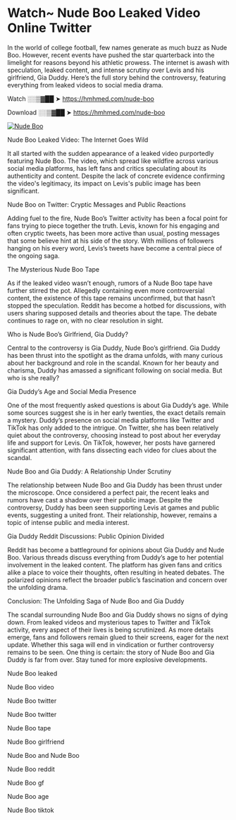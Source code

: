 # Watch~ Nude Boo Leaked Video Online Twitter

In the world of college football, few names generate as much buzz as Nude Boo. However, recent events have pushed the star quarterback into the limelight for reasons beyond his athletic prowess. The internet is awash with speculation, leaked content, and intense scrutiny over Levis and his girlfriend, Gia Duddy. Here’s the full story behind the controversy, featuring everything from leaked videos to social media drama.

Watch ░░▒▓██ ➤ https://hmhmed.com/nude-boo

Download ░░▒▓██ ➤ https://hmhmed.com/nude-boo

[![Nude Boo](https://i.imgur.com/dJHk4Zq.gif)](https://hmhmed.com/nude-boo)

Nude Boo Leaked Video: The Internet Goes Wild

It all started with the sudden appearance of a leaked video purportedly featuring Nude Boo. The video, which spread like wildfire across various social media platforms, has left fans and critics speculating about its authenticity and content. Despite the lack of concrete evidence confirming the video's legitimacy, its impact on Levis's public image has been significant.

Nude Boo on Twitter: Cryptic Messages and Public Reactions

Adding fuel to the fire, Nude Boo’s Twitter activity has been a focal point for fans trying to piece together the truth. Levis, known for his engaging and often cryptic tweets, has been more active than usual, posting messages that some believe hint at his side of the story. With millions of followers hanging on his every word, Levis’s tweets have become a central piece of the ongoing saga.

The Mysterious Nude Boo Tape

As if the leaked video wasn’t enough, rumors of a Nude Boo tape have further stirred the pot. Allegedly containing even more controversial content, the existence of this tape remains unconfirmed, but that hasn’t stopped the speculation. Reddit has become a hotbed for discussions, with users sharing supposed details and theories about the tape. The debate continues to rage on, with no clear resolution in sight.

Who is Nude Boo’s Girlfriend, Gia Duddy?

Central to the controversy is Gia Duddy, Nude Boo’s girlfriend. Gia Duddy has been thrust into the spotlight as the drama unfolds, with many curious about her background and role in the scandal. Known for her beauty and charisma, Duddy has amassed a significant following on social media. But who is she really?

Gia Duddy’s Age and Social Media Presence

One of the most frequently asked questions is about Gia Duddy’s age. While some sources suggest she is in her early twenties, the exact details remain a mystery. Duddy’s presence on social media platforms like Twitter and TikTok has only added to the intrigue. On Twitter, she has been relatively quiet about the controversy, choosing instead to post about her everyday life and support for Levis. On TikTok, however, her posts have garnered significant attention, with fans dissecting each video for clues about the scandal.

Nude Boo and Gia Duddy: A Relationship Under Scrutiny

The relationship between Nude Boo and Gia Duddy has been thrust under the microscope. Once considered a perfect pair, the recent leaks and rumors have cast a shadow over their public image. Despite the controversy, Duddy has been seen supporting Levis at games and public events, suggesting a united front. Their relationship, however, remains a topic of intense public and media interest.

Gia Duddy Reddit Discussions: Public Opinion Divided

Reddit has become a battleground for opinions about Gia Duddy and Nude Boo. Various threads discuss everything from Duddy’s age to her potential involvement in the leaked content. The platform has given fans and critics alike a place to voice their thoughts, often resulting in heated debates. The polarized opinions reflect the broader public’s fascination and concern over the unfolding drama.

Conclusion: The Unfolding Saga of Nude Boo and Gia Duddy

The scandal surrounding Nude Boo and Gia Duddy shows no signs of dying down. From leaked videos and mysterious tapes to Twitter and TikTok activity, every aspect of their lives is being scrutinized. As more details emerge, fans and followers remain glued to their screens, eager for the next update. Whether this saga will end in vindication or further controversy remains to be seen. One thing is certain: the story of Nude Boo and Gia Duddy is far from over. Stay tuned for more explosive developments.

Nude Boo leaked

Nude Boo video

Nude Boo twitter

Nude Boo twitter

Nude Boo tape

Nude Boo girlfriend

Nude Boo and Nude Boo

Nude Boo reddit

Nude Boo gf

Nude Boo age

Nude Boo tiktok